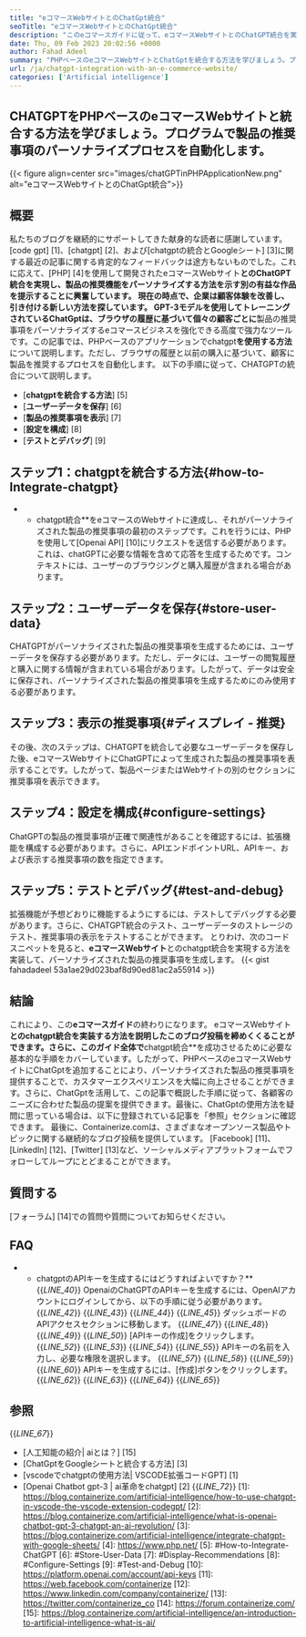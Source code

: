 ```yaml
---
title: "eコマースWebサイトとのChatGpt統合" 
seoTitle: "eコマースWebサイトとのChatGpt統合" 
description: "このeコマースガイドに従って、eコマースWebサイトとのChatGPT統合を実現する方法を学び、パーソナライズされた製品の推奨事項を作成します。" 
date: Thu, 09 Feb 2023 20:02:56 +0000
author: Fahad Adeel
summary: "PHPベースのeコマースWebサイトとChatGptを統合する方法を学びましょう。プログラムで製品の推奨事項のパーソナライズプロセスを自動化します。" 
url: /ja/chatgpt-integration-with-an-e-commerce-website/
categories: ['Artificial intelligence']
---
```


## CHATGPTをPHPベースのeコマースWebサイトと統合する方法を学びましょう。プログラムで製品の推奨事項のパーソナライズプロセスを自動化します。

{{< figure align=center src="images/chatGPTinPHPApplicationNew.png" alt="eコマースWebサイトとのChatGpt統合">}}


## 概要
私たちのブログを継続的にサポートしてきた献身的な読者に感謝しています。 [code gpt] [1]、[chatgpt] [2]、および[chatgptの統合とGoogleシート] [3]に関する最近の記事に関する肯定的なフィードバックは途方もないものでした。これに応えて、[PHP] [4]を使用して開発されたeコマースWebサイト**とのChatGPT統合を実現し、製品の推奨機能をパーソナライズする方法を示す別の有益な作品を提示することに興奮しています。
現在の時点で、企業は顧客体験を改善し、引き付ける新しい方法を探しています。 GPT-3モデルを使用してトレーニングされているChatGptは、**ブラウザの履歴**に基づいて個々の顧客ごとに**製品の推奨事項をパーソナライズするeコマースビジネスを強化できる高度で強力なツールです。この記事では、PHPベースのアプリケーションでchatgpt**を使用する方法**について説明します。ただし、ブラウザの履歴と以前の購入に基づいて、顧客に製品を推奨するプロセスを自動化します。
以下の手順に従って、CHATGPTの統合について説明します。
* [**chatgptを統合する方法**] [5]
* [**ユーザーデータを保存**] [6]
* [**製品の推奨事項を表示**] [7]
* [**設定を構成**] [8]
* [**テストとデバッグ**] [9]

## ステップ1：chatgptを統合する方法{#how-to-Integrate-chatgpt}
* * chatgpt統合**をeコマースのWebサイトに達成し、それがパーソナライズされた製品の推奨事項の最初のステップです。これを行うには、PHPを使用して[Openai API] [10]にリクエストを送信する必要があります。これは、chatGPTに必要な情報を含めて応答を生成するためです。コンテキストには、ユーザーのブラウジングと購入履歴が含まれる場合があります。

## ステップ2：ユーザーデータを保存{#store-user-data}
CHATGPTがパーソナライズされた製品の推奨事項を生成するためには、ユーザーデータを保存する必要があります。ただし、データには、ユーザーの閲覧履歴と購入に関する情報が含まれている場合があります。したがって、データは安全に保存され、パーソナライズされた製品の推奨事項を生成するためにのみ使用する必要があります。

## ステップ3：表示の推奨事項{#ディスプレイ - 推奨}
その後、次のステップは、CHATGPTを統合して必要なユーザーデータを保存した後、eコマースWebサイトにChatGPTによって生成された製品の推奨事項を表示することです。したがって、製品ページまたはWebサイトの別のセクションに推奨事項を表示できます。

## ステップ4：設定を構成{#configure-settings}
ChatGPTの製品の推奨事項が正確で関連性があることを確認するには、拡張機能を構成する必要があります。さらに、APIエンドポイントURL、APIキー、および表示する推奨事項の数を指定できます。

## ステップ5：テストとデバッグ{#test-and-debug}
拡張機能が予想どおりに機能するようにするには、テストしてデバッグする必要があります。さらに、CHATGPT統合のテスト、ユーザーデータのストレージのテスト、推奨事項の表示をテストすることができます。
とりわけ、次のコードスニペットを見ると、**eコマースWebサイト**とのchatgpt統合を実現する方法を実装して、パーソナライズされた製品の推奨事項を生成します。
{{< gist fahadadeel 53a1ae29d023baf8d90ed81ac2a55914 >}}

## 結論
これにより、この**eコマースガイド**の終わりになります。 eコマースWebサイト**とのchatgpt統合を実装する方法を説明したこのブログ投稿を締めくくることができます。さらに、このガイド全体で**chatgpt統合**を成功させるために必要な基本的な手順をカバーしています。したがって、PHPベースのeコマースWebサイトにChatGptを追加することにより、パーソナライズされた製品の推奨事項を提供することで、カスタマーエクスペリエンスを大幅に向上させることができます。さらに、ChatGptを活用して、この記事で概説した手順に従って、各顧客のニーズに合わせた製品の提案を提供できます。最後に、ChatGptの使用方法を疑問に思っている場合は、以下に登録されている記事を「参照」セクションに確認できます。
最後に、Containerize.comは、さまざまなオープンソース製品やトピックに関する継続的なブログ投稿を提供しています。 [Facebook] [11]、[LinkedIn] [12]、[Twitter] [13]など、ソーシャルメディアプラットフォームでフォローしてループにとどまることができます。

## 質問する
[フォーラム] [14]での質問や質問についてお知らせください。

## FAQ
* * chatgptのAPIキーを生成するにはどうすればよいですか？**
{{_LINE_40_}}
  OpenaiのChatGPTのAPIキーを生成するには、OpenAIアカウントにログインしてから、以下の手順に従う必要があります。
{{_LINE_42_}}
{{_LINE_43_}}
{{_LINE_44_}}
{{_LINE_45_}}
      ダッシュボードのAPIアクセスセクションに移動します。
{{_LINE_47_}}
{{_LINE_48_}}
{{_LINE_49_}}
{{_LINE_50_}}
      [APIキーの作成]をクリックします。
{{_LINE_52_}}
{{_LINE_53_}}
{{_LINE_54_}}
{{_LINE_55_}}
      APIキーの名前を入力し、必要な権限を選択します。
{{_LINE_57_}}
{{_LINE_58_}}
{{_LINE_59_}}
{{_LINE_60_}}
      APIキーを生成するには、[作成]ボタンをクリックします。
{{_LINE_62_}}
{{_LINE_63_}}
{{_LINE_64_}}
{{_LINE_65_}}

## 参照
{{_LINE_67_}}
  * [人工知能の紹介| aiとは？] [15]
  * [ChatGptをGoogleシートと統合する方法] [3]
  * [vscodeでchatgptの使用方法| VSCODE拡張コードGPT] [1]
  * [Openai Chatbot gpt-3 | ai革命をchatgpt] [2]
{{_LINE_72_}}
[1]: https://blog.containerize.com/artificial-intelligence/how-to-use-chatgpt-in-vscode-the-vscode-extension-codegpt/
[2]: https://blog.containerize.com/artificial-intelligence/what-is-openai-chatbot-gpt-3-chatgpt-an-ai-revolution/
[3]: https://blog.containerize.com/artificial-intelligence/integrate-chatgpt-with-google-sheets/
[4]: https://www.php.net/
[5]: #How-to-Integrate-ChatGPT
[6]: #Store-User-Data
[7]: #Display-Recommendations
[8]: #Configure-Settings
[9]: #Test-and-Debug
[10]: https://platform.openai.com/account/api-keys
[11]: https://web.facebook.com/containerize
[12]: https://www.linkedin.com/company/containerize/
[13]: https://twitter.com/containerize_co
[14]: https://forum.containerize.com/
[15]: https://blog.containerize.com/artificial-intelligence/an-introduction-to-artificial-intelligence-what-is-ai/
